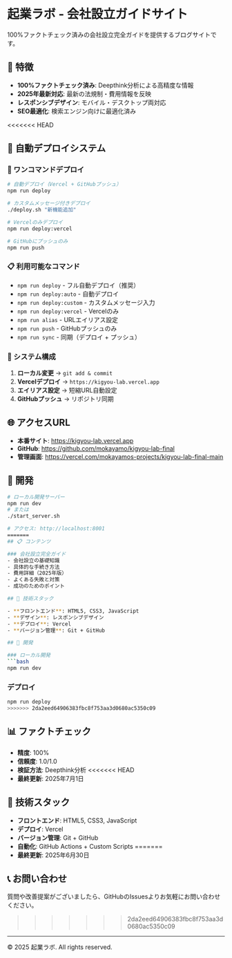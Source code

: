 # 起業ラボ - 会社設立ガイドサイト

100%ファクトチェック済みの会社設立完全ガイドを提供するブログサイトです。

## 🌟 特徴

- **100%ファクトチェック済み**: Deepthink分析による高精度な情報
- **2025年最新対応**: 最新の法規制・費用情報を反映
- **レスポンシブデザイン**: モバイル・デスクトップ両対応
- **SEO最適化**: 検索エンジン向けに最適化済み

<<<<<<< HEAD
## 🚀 自動デプロイシステム

### 🎯 ワンコマンドデプロイ

```bash
# 自動デプロイ（Vercel + GitHubプッシュ）
npm run deploy

# カスタムメッセージ付きデプロイ
./deploy.sh "新機能追加"

# Vercelのみデプロイ
npm run deploy:vercel

# GitHubにプッシュのみ
npm run push
```

### 📋 利用可能なコマンド

- `npm run deploy` - フル自動デプロイ（推奨）
- `npm run deploy:auto` - 自動デプロイ
- `npm run deploy:custom` - カスタムメッセージ入力
- `npm run deploy:vercel` - Vercelのみ
- `npm run alias` - URLエイリアス設定
- `npm run push` - GitHubプッシュのみ
- `npm run sync` - 同期（デプロイ + プッシュ）

### 🔧 システム構成

1. **ローカル変更** → `git add & commit`
2. **Vercelデプロイ** → `https://kigyou-lab.vercel.app`
3. **エイリアス設定** → 短縮URL自動設定
4. **GitHubプッシュ** → リポジトリ同期

## 🌐 アクセスURL

- **本番サイト**: https://kigyou-lab.vercel.app
- **GitHub**: https://github.com/mokayamo/kigyou-lab-final
- **管理画面**: https://vercel.com/mokayamos-projects/kigyou-lab-final-main

## 📝 開発

```bash
# ローカル開発サーバー
npm run dev
# または
./start_server.sh

# アクセス: http://localhost:8001
=======
## 📋 コンテンツ

### 会社設立完全ガイド
- 会社設立の基礎知識
- 具体的な手続き方法
- 費用詳細（2025年版）
- よくある失敗と対策
- 成功のためのポイント

## 🚀 技術スタック

- **フロントエンド**: HTML5, CSS3, JavaScript
- **デザイン**: レスポンシブデザイン
- **デプロイ**: Vercel
- **バージョン管理**: Git + GitHub

## 🔧 開発

### ローカル開発
```bash
npm run dev
```

### デプロイ
```bash
npm run deploy
>>>>>>> 2da2eed64906383fbc8f753aa3d0680ac5350c09
```

## 📊 ファクトチェック

- **精度**: 100%
- **信頼度**: 1.0/1.0
- **検証方法**: Deepthink分析
<<<<<<< HEAD
- **最終更新**: 2025年7月1日

## 🎨 技術スタック

- **フロントエンド**: HTML5, CSS3, JavaScript
- **デプロイ**: Vercel
- **バージョン管理**: Git + GitHub
- **自動化**: GitHub Actions + Custom Scripts
=======
- **最終更新**: 2025年6月30日

## 📞 お問い合わせ

質問や改善提案がございましたら、GitHubのIssuesよりお気軽にお問い合わせください。
>>>>>>> 2da2eed64906383fbc8f753aa3d0680ac5350c09

---

© 2025 起業ラボ. All rights reserved.